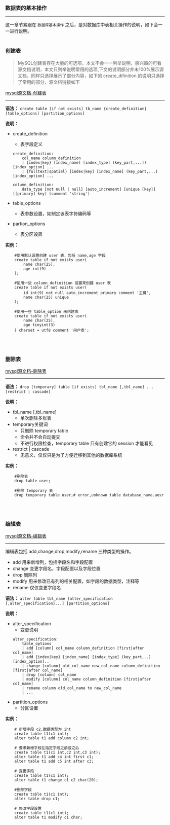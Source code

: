 ### 数据表的基本操作

<hr>

这一章节紧跟在 `数据库基本操作` 之后，是对数据库中表相关操作的说明，如下会一一进行说明。
<br>
<br>

### 创建表

> MySQL创建表存在大量的可选项，本文不会一一列举说明，感兴趣的可看源文档说明，本文只列举说明常用的选项,下文的说明部分并未100%展示源文档，同样只选择展示了部分内容，如下的 create_difinition 的说明只选择了常用的部分，源文档链接如下

[mysql源文档-创建表](https://dev.mysql.com/doc/refman/8.0/en/create-table.html)
<hr>

**语法：**
`create table [if not exists] tb_name {create_definition} [table_options] [partition_options]`

**说明：**
* create_definition
    *   表字段定义
    ```
    create_definition:
        col_name column_definition
        | {index|key} [index_name] [index_type] (key_part,...]) [index_option] ...
        | {fulltext|spatial} [index|key] [index_name] (key_part,...) [index_option] ...

    column_definition:
        data_type [not null | null] [auto_increment] [unique [key]] [[primary] key] [comment 'string']
    ```
* table_options
    * 表参数设置，如制定该表字符编码等
    
* partion_options
    * 表分区设置

**实例：**
```
    #使用默认设置创建 user 表，包括 name,age 字段
    create table if not exists user(
        name char(25),
        age int(9)
    );

    #使用一些 column_definition 设置来创建 user 表
    create table if not exists user(
        id int(9) not null auto_increment primary comment '主键',
        name char(25) unique
    );

    #使用一些 table_option 来创建表
    create table if not exists user(
        name char(25),
        age tinyint(3)
    ) charset = utf8 comment '用户表';
```
<br>
<br>

### 删除表

[mysql源文档-删除表](https://dev.mysql.com/doc/refman/8.0/en/drop-table.html)
<hr>

**语法：**
`drop [temporary] table [if exists] tbl_name [,tbl_name] ... [restrict | cascade]`

**说明：**
* tbl_name [,tbl_name]
    * 单次删除多张表
* temporary关键词
    * 只删除 temporary table
    * 命令并不会自动提交
    * 不进行权限检查，temporary table 只有创建它的 session 才能看见
* restrict | cascade
    * 无意义，仅仅只是为了方便迁移到其他的数据库系统

**实例：**
```
    #删除表
    drop table user;

    #删除 temporary 表
    drop temporary table user;# error,unknown table database_name.uesr
```
<br>
<br>


### 编辑表

[mysql源文档-编辑表](https://dev.mysql.com/doc/refman/8.0/en/alter-table.html)
<hr>

编辑表包括 add,change,drop,modify,rename 三种类型的操作。

* add 用来新增列，包括字段名和字段配置
* change 变更字段名，字段配置以及字段位置
* drop 删除列
* modify 用来修改已有列的相关配置，如字段的数据类型，注释等
* rename 仅仅变更字段名

**语法：**
`alter table tbl_name [alter_specification [,alter_specification]...] [partition_options]`

**说明：**
* alter_specification
    * 变更说明
    ```
    alter_specification:
        table_options
        | add [column] col_name column_definition [first|after col_name]
        | add {index|key} [index_name] [index_type] (key_part,..) [index_option]..
        | change [column] old_col_name new_col_name column_definition [first|after col_name]
        | drop [column] col_name
        | modify [column] col_name column_definition [first|after col_name]
        | rename column old_col_name to new_col_name
        | ...
    ```
* partition_options
    * 分区设置

**实例：**
```
    # 新增字段 c2,数据类型为 int
    create table t1(c1 int);
    alter table t1 add column c2 int;

    # 要求新增字段在指定字段之前或之后
    create table t1(c1 int,c2 int,c3 int);
    alter table t1 add c4 int first c1;
    alter table t1 add c5 int after c3;

    # 变更字段
    create table t1(c1 int);
    alter table t1 change c1 c2 char(20);

    #删除字段
    create table t1(c1 int);
    alter table drop c1;

    # 修改字段设置
    create table t1(c1 int);
    alter table t1 modify c1 char;
```